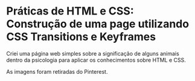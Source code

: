 <h1>Práticas de HTML e CSS: Construção de uma page utilizando CSS Transitions e Keyframes</h1>

<p> Criei uma página web simples sobre a significação de alguns animais dentro da psicologia
para aplicar os conhecimentos sobre HTML e CSS.</p>

<p>As imagens foram retiradas do Pinterest.</p>